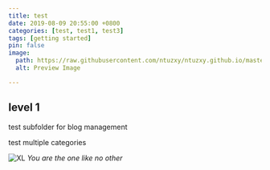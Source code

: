```yaml
---
title: test
date: 2019-08-09 20:55:00 +0800
categories: [test, test1, test3]
tags: [getting started]
pin: false
image:
  path: https://raw.githubusercontent.com/ntuzxy/ntuzxy.github.io/master/assets/figs/matlab/matlab_plot_settings.png
  alt: Preview Image

---
```


## level 1
test subfolder for blog management

test multiple categories


![XL](https://chirpy-img.netlify.app/commons/avatar.jpg)
_You are the one like no other_

